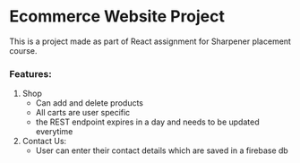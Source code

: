 # Ecommerce Website Project
This is a project made as part of React assignment for Sharpener placement course.

### Features:
1. Shop 
    - Can add and delete products
    - All carts are user specific
    - the REST endpoint expires in a day and needs to be updated everytime
2. Contact Us:
    - User can enter their contact details which are saved in a firebase db
    

